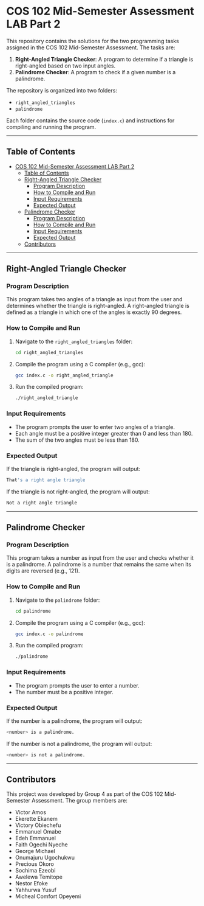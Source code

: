 # COS 102 Mid-Semester Assessment LAB Part 2

This repository contains the solutions for the two programming tasks assigned in the COS 102 Mid-Semester Assessment. The tasks are:  
1. **Right-Angled Triangle Checker**: A program to determine if a triangle is right-angled based on two input angles.  
2. **Palindrome Checker**: A program to check if a given number is a palindrome.  

The repository is organized into two folders:  
- `right_angled_triangles`  
- `palindrome`  

Each folder contains the source code (`index.c`) and instructions for compiling and running the program.

---

## Table of Contents
- [COS 102 Mid-Semester Assessment LAB Part 2](#cos-102-mid-semester-assessment-lab-part-2)
  - [Table of Contents](#table-of-contents)
  - [Right-Angled Triangle Checker](#right-angled-triangle-checker)
    - [Program Description](#program-description)
    - [How to Compile and Run](#how-to-compile-and-run)
    - [Input Requirements](#input-requirements)
    - [Expected Output](#expected-output)
  - [Palindrome Checker](#palindrome-checker)
    - [Program Description](#program-description-1)
    - [How to Compile and Run](#how-to-compile-and-run-1)
    - [Input Requirements](#input-requirements-1)
    - [Expected Output](#expected-output-1)
  - [Contributors](#contributors)

---

## Right-Angled Triangle Checker

### Program Description
This program takes two angles of a triangle as input from the user and determines whether the triangle is right-angled. A right-angled triangle is defined as a triangle in which one of the angles is exactly 90 degrees.

### How to Compile and Run
1. Navigate to the `right_angled_triangles` folder:
   ```bash
   cd right_angled_triangles
   ```
2. Compile the program using a C compiler (e.g., gcc):
   ```bash
   gcc index.c -o right_angled_triangle
   ```
3. Run the compiled program:
   ```bash
   ./right_angled_triangle
   ```

### Input Requirements
- The program prompts the user to enter two angles of a triangle.
- Each angle must be a positive integer greater than 0 and less than 180.
- The sum of the two angles must be less than 180.

### Expected Output
If the triangle is right-angled, the program will output:
```bash
That's a right angle triangle
```
If the triangle is not right-angled, the program will output:
```bash
Not a right angle triangle
```

---

## Palindrome Checker

### Program Description
This program takes a number as input from the user and checks whether it is a palindrome. A palindrome is a number that remains the same when its digits are reversed (e.g., 121).

### How to Compile and Run
1. Navigate to the `palindrome` folder:
   ```bash
   cd palindrome
   ```
2. Compile the program using a C compiler (e.g., gcc):
   ```bash
   gcc index.c -o palindrome
   ```
3. Run the compiled program:
   ```bash
   ./palindrome
   ```

### Input Requirements
- The program prompts the user to enter a number.
- The number must be a positive integer.

### Expected Output
If the number is a palindrome, the program will output:
```bash
<number> is a palindrome.
```
If the number is not a palindrome, the program will output:
```bash
<number> is not a palindrome.
```

---

## Contributors
This project was developed by Group 4 as part of the COS 102 Mid-Semester Assessment. The group members are:

- Victor Amos
- Ekerette Ekanem
- Victory Obiechefu
- Emmanuel Omabe
- Edeh Emmanuel
- Faith Ogechi Nyeche
- George Michael
- Onumajuru Ugochukwu
- Precious Okoro
- Sochima Ezeobi
- Awelewa Temitope
- Nestor Efoke
- Yahhurwa Yusuf
- Micheal Comfort Opeyemi